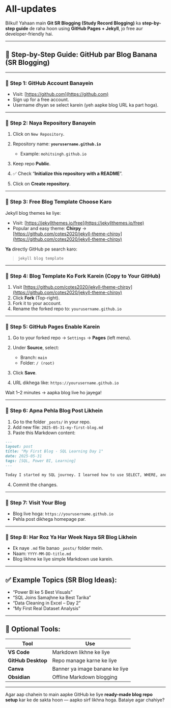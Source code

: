 # All-updates
Bilkul! Yahaan main **Git SR Blogging (Study Record Blogging)** ka **step-by-step guide** de raha hoon using **GitHub Pages + Jekyll**, jo free aur developer-friendly hai.

---

## 📝 **Step-by-Step Guide: GitHub par Blog Banana (SR Blogging)**

---

### 🔹 **Step 1: GitHub Account Banayein**

* Visit: [https://github.com](https://github.com)
* Sign up for a free account.
* Username dhyan se select karein (yeh aapke blog URL ka part hoga).

---

### 🔹 **Step 2: Naya Repository Banayein**

1. Click on `New Repository`.
2. Repository name: **`yourusername.github.io`**

   * Example: `mohitsingh.github.io`
3. Keep repo **Public**.
4. ✅ Check “**Initialize this repository with a README**”.
5. Click on **Create repository**.

---

### 🔹 **Step 3: Free Blog Template Choose Karo**

Jekyll blog themes ke liye:

* Visit: [https://jekyllthemes.io/free](https://jekyllthemes.io/free)
* Popular and easy theme: **Chirpy** → [https://github.com/cotes2020/jekyll-theme-chirpy](https://github.com/cotes2020/jekyll-theme-chirpy)

**Ya** directly GitHub pe search karo:

> `jekyll blog template`

---

### 🔹 **Step 4: Blog Template Ko Fork Karein (Copy to Your GitHub)**

1. Visit [https://github.com/cotes2020/jekyll-theme-chirpy](https://github.com/cotes2020/jekyll-theme-chirpy)
2. Click **Fork** (Top-right).
3. Fork it to your account.
4. Rename the forked repo to: `yourusername.github.io`

---

### 🔹 **Step 5: GitHub Pages Enable Karein**

1. Go to your forked repo → `Settings` → **Pages** (left menu).
2. Under **Source**, select:

   * Branch: `main`
   * Folder: `/ (root)`
3. Click **Save**.
4. URL dikhega like: `https://yourusername.github.io`

Wait 1–2 minutes → aapka blog live ho jayega!

---

### 🔹 **Step 6: Apna Pehla Blog Post Likhein**

1. Go to the folder `_posts/` in your repo.
2. Add new file: `2025-05-31-my-first-blog.md`
3. Paste this Markdown content:

```markdown
---
layout: post
title: "My First Blog - SQL Learning Day 1"
date: 2025-05-31
tags: [SQL, Power BI, Learning]
---

Today I started my SQL journey. I learned how to use SELECT, WHERE, and ORDER BY clauses. I also practiced filtering rows in a sample database...
```

4. Commit the changes.

---

### 🔹 **Step 7: Visit Your Blog**

* Blog live hoga: `https://yourusername.github.io`
* Pehla post dikhega homepage par.

---

### 🔹 **Step 8: Har Roz Ya Har Week Naya SR Blog Likhein**

* Ek naye `.md` file banao `_posts/` folder mein.
* Naam: `YYYY-MM-DD-title.md`
* Blog likhne ke liye simple Markdown use karein.

---

## ✅ Example Topics (SR Blog Ideas):

* “Power BI ke 5 Best Visuals”
* “SQL Joins Samajhne ka Best Tarika”
* “Data Cleaning in Excel – Day 2”
* “My First Real Dataset Analysis”

---

## 🔧 Optional Tools:

| Tool               | Use                            |
| ------------------ | ------------------------------ |
| **VS Code**        | Markdown likhne ke liye        |
| **GitHub Desktop** | Repo manage karne ke liye      |
| **Canva**          | Banner ya image banane ke liye |
| **Obsidian**       | Offline Markdown blogging      |

---

Agar aap chahein to main aapke GitHub ke liye **ready-made blog repo setup** kar ke de sakta hoon — aapko sirf likhna hoga. Bataiye agar chahiye?
